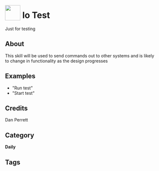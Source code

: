 # <img src="https://raw.githack.com/FortAwesome/Font-Awesome/master/svgs/solid/robot.svg" card_color="#22A7F0" width="50" height="50" style="vertical-align:bottom"/> Io Test
Just for testing

## About
This skill will be used to send commands out to other systems and is likely to change in functionality as the design progresses

## Examples
* "Run test"
* "Start test"

## Credits
Dan Perrett

## Category
**Daily**

## Tags

